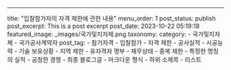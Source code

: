 ---
title: "입찰참가자의 자격 제한에 관한 내용"
menu_order: 1
post_status: publish
post_excerpt: This is a post excerpt
post_date: 2023-10-22 05:19:18
featured_image: _images/국가및지자체.png
taxonomy:
    category:
        - 국가및지자체
        - 국가공사계약자
    post_tag:
        -  참가자격
        -  입찰참가
        -  자격 제한
        -  공사실적
        -  시공능력
        -  기술 보유상황
        -  지역 제한
        -  유자격자 명부
        -  재무상태
        -  중복 제한
        -  특정한 명칭의 실적
        -  공정한 경쟁
        -  최종 블로그글
        -  마크다운 형식
        -  하위 소제목
        -  리스트
